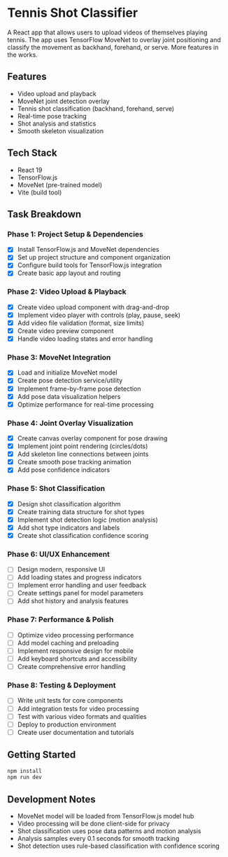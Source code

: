 # Tennis Shot Classifier

A React app that allows users to upload videos of themselves playing tennis. The app uses TensorFlow MoveNet to overlay joint positioning and classify the movement as backhand, forehand, or serve. More features in the works.

## Features
- Video upload and playback
- MoveNet joint detection overlay
- Tennis shot classification (backhand, forehand, serve)
- Real-time pose tracking
- Shot analysis and statistics
- Smooth skeleton visualization

## Tech Stack
- React 19
- TensorFlow.js
- MoveNet (pre-trained model)
- Vite (build tool)

## Task Breakdown

### Phase 1: Project Setup & Dependencies
- [x] Install TensorFlow.js and MoveNet dependencies
- [x] Set up project structure and component organization
- [x] Configure build tools for TensorFlow.js integration
- [x] Create basic app layout and routing

### Phase 2: Video Upload & Playback
- [x] Create video upload component with drag-and-drop
- [x] Implement video player with controls (play, pause, seek)
- [x] Add video file validation (format, size limits)
- [x] Create video preview component
- [x] Handle video loading states and error handling

### Phase 3: MoveNet Integration
- [x] Load and initialize MoveNet model
- [x] Create pose detection service/utility
- [x] Implement frame-by-frame pose detection
- [x] Add pose data visualization helpers
- [x] Optimize performance for real-time processing

### Phase 4: Joint Overlay Visualization
- [x] Create canvas overlay component for pose drawing
- [x] Implement joint point rendering (circles/dots)
- [x] Add skeleton line connections between joints
- [x] Create smooth pose tracking animation
- [x] Add pose confidence indicators

### Phase 5: Shot Classification
- [x] Design shot classification algorithm
- [x] Create training data structure for shot types
- [x] Implement shot detection logic (motion analysis)
- [x] Add shot type indicators and labels
- [x] Create shot classification confidence scoring

### Phase 6: UI/UX Enhancement
- [ ] Design modern, responsive UI
- [ ] Add loading states and progress indicators
- [ ] Implement error handling and user feedback
- [ ] Create settings panel for model parameters
- [ ] Add shot history and analysis features

### Phase 7: Performance & Polish
- [ ] Optimize video processing performance
- [ ] Add model caching and preloading
- [ ] Implement responsive design for mobile
- [ ] Add keyboard shortcuts and accessibility
- [ ] Create comprehensive error handling

### Phase 8: Testing & Deployment
- [ ] Write unit tests for core components
- [ ] Add integration tests for video processing
- [ ] Test with various video formats and qualities
- [ ] Deploy to production environment
- [ ] Create user documentation and tutorials

## Getting Started

```bash
npm install
npm run dev
```

## Development Notes
- MoveNet model will be loaded from TensorFlow.js model hub
- Video processing will be done client-side for privacy
- Shot classification uses pose data patterns and motion analysis
- Analysis samples every 0.1 seconds for smooth tracking
- Shot detection uses rule-based classification with confidence scoring